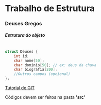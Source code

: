 # Trabalho de Estrutura
### Deuses Gregos
##### Estrutura do objeto
#
```cpp
struct Deuses { 
    int id; 
    char nome[50]; 
    char dominio[50]; // ex: deus da chuva
    char biografia[200];
    //Outros campos (opcional)
};
```
[Tutorial de GIT](http://rogerdudler.github.io/git-guide/index.pt_BR.html)

Códigos devem ser feitos na pasta **'src'**